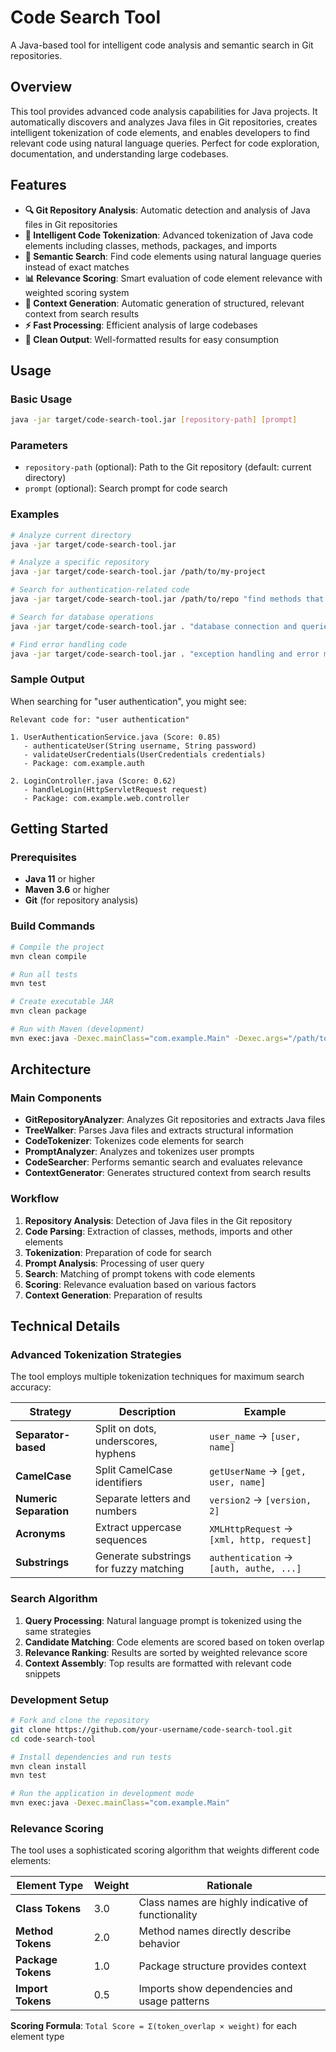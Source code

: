 # Code Search Tool

A Java-based tool for intelligent code analysis and semantic search in Git repositories.

## Overview

This tool provides advanced code analysis capabilities for Java projects. It automatically discovers and analyzes Java files in Git repositories, creates intelligent tokenization of code elements, and enables developers to find relevant code using natural language queries. Perfect for code exploration, documentation, and understanding large codebases.

## Features

- **🔍 Git Repository Analysis**: Automatic detection and analysis of Java files in Git repositories
- **🧩 Intelligent Code Tokenization**: Advanced tokenization of Java code elements including classes, methods, packages, and imports
- **🎯 Semantic Search**: Find code elements using natural language queries instead of exact matches
- **📊 Relevance Scoring**: Smart evaluation of code element relevance with weighted scoring system
- **📝 Context Generation**: Automatic generation of structured, relevant context from search results
- **⚡ Fast Processing**: Efficient analysis of large codebases
- **🎨 Clean Output**: Well-formatted results for easy consumption

## Usage

### Basic Usage

```bash
java -jar target/code-search-tool.jar [repository-path] [prompt]
```

### Parameters

- `repository-path` (optional): Path to the Git repository (default: current directory)
- `prompt` (optional): Search prompt for code search

### Examples

```bash
# Analyze current directory
java -jar target/code-search-tool.jar

# Analyze a specific repository
java -jar target/code-search-tool.jar /path/to/my-project

# Search for authentication-related code
java -jar target/code-search-tool.jar /path/to/repo "find methods that handle user authentication"

# Search for database operations
java -jar target/code-search-tool.jar . "database connection and queries"

# Find error handling code
java -jar target/code-search-tool.jar . "exception handling and error management"
```

### Sample Output

When searching for "user authentication", you might see:

```
Relevant code for: "user authentication"

1. UserAuthenticationService.java (Score: 0.85)
   - authenticateUser(String username, String password)
   - validateUserCredentials(UserCredentials credentials)
   - Package: com.example.auth

2. LoginController.java (Score: 0.62)
   - handleLogin(HttpServletRequest request)
   - Package: com.example.web.controller
```

## Getting Started

### Prerequisites

- **Java 11** or higher
- **Maven 3.6** or higher
- **Git** (for repository analysis)

### Build Commands

```bash
# Compile the project
mvn clean compile

# Run all tests
mvn test

# Create executable JAR
mvn clean package

# Run with Maven (development)
mvn exec:java -Dexec.mainClass="com.example.Main" -Dexec.args="/path/to/repo 'search query'"
```

## Architecture

### Main Components

- **GitRepositoryAnalyzer**: Analyzes Git repositories and extracts Java files
- **TreeWalker**: Parses Java files and extracts structural information
- **CodeTokenizer**: Tokenizes code elements for search
- **PromptAnalyzer**: Analyzes and tokenizes user prompts
- **CodeSearcher**: Performs semantic search and evaluates relevance
- **ContextGenerator**: Generates structured context from search results

### Workflow

1. **Repository Analysis**: Detection of Java files in the Git repository
2. **Code Parsing**: Extraction of classes, methods, imports and other elements
3. **Tokenization**: Preparation of code for search
4. **Prompt Analysis**: Processing of user query
5. **Search**: Matching of prompt tokens with code elements
6. **Scoring**: Relevance evaluation based on various factors
7. **Context Generation**: Preparation of results

## Technical Details

### Advanced Tokenization Strategies

The tool employs multiple tokenization techniques for maximum search accuracy:

| Strategy | Description | Example |
|----------|-------------|---------|
| **Separator-based** | Split on dots, underscores, hyphens | `user_name` → `[user, name]` |
| **CamelCase** | Split CamelCase identifiers | `getUserName` → `[get, user, name]` |
| **Numeric Separation** | Separate letters and numbers | `version2` → `[version, 2]` |
| **Acronyms** | Extract uppercase sequences | `XMLHttpRequest` → `[xml, http, request]` |
| **Substrings** | Generate substrings for fuzzy matching | `authentication` → `[auth, authe, ...]` |

### Search Algorithm

1. **Query Processing**: Natural language prompt is tokenized using the same strategies
2. **Candidate Matching**: Code elements are scored based on token overlap
3. **Relevance Ranking**: Results are sorted by weighted relevance score
4. **Context Assembly**: Top results are formatted with relevant code snippets


### Development Setup

```bash
# Fork and clone the repository
git clone https://github.com/your-username/code-search-tool.git
cd code-search-tool

# Install dependencies and run tests
mvn clean install
mvn test

# Run the application in development mode
mvn exec:java -Dexec.mainClass="com.example.Main"
```

### Relevance Scoring

The tool uses a sophisticated scoring algorithm that weights different code elements:

| Element Type | Weight | Rationale |
|--------------|--------|-----------|
| **Class Tokens** | 3.0 | Class names are highly indicative of functionality |
| **Method Tokens** | 2.0 | Method names directly describe behavior |
| **Package Tokens** | 1.0 | Package structure provides context |
| **Import Tokens** | 0.5 | Imports show dependencies and usage patterns |

**Scoring Formula**: `Total Score = Σ(token_overlap × weight)` for each element type